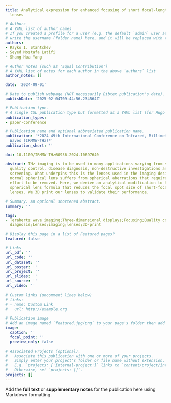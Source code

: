 ```yaml
---
title: Analytical expression for enhanced focusing of short focal-length spherical
  lenses

# Authors
# A YAML list of author names
# If you created a profile for a user (e.g. the default `admin` user at `content/authors/admin/`), 
# write the username (folder name) here, and it will be replaced with their full name and linked to their profile.
authors:
- Rayko I. Stantchev
- Seyed Mostafa Latifi
- Shang-Hua Yang

# Author notes (such as 'Equal Contribution')
# A YAML list of notes for each author in the above `authors` list
author_notes: []

date: '2024-09-01'

# Date to publish webpage (NOT necessarily Bibtex publication's date).
publishDate: '2025-02-04T09:44:56.234564Z'

# Publication type.
# A single CSL publication type but formatted as a YAML list (for Hugo requirements).
publication_types:
- paper-conference

# Publication name and optional abbreviated publication name.
publication: '*2024 49th International Conference on Infrared, Millimeter, and Terahertz
  Waves (IRMMW-THz)*'
publication_short: ''

doi: 10.1109/IRMMW-THz60956.2024.10697640

abstract: THz imaging is to be used in many applications varying from semiconductor
  quality control, disease diagnosis, non-destructive investigations and security
  screening. What underpins this is the lenses used in the imaging design, and the
  normal spherical lens suffers from spherical aberrations that require concentrated
  effort to be removed. Here, we derive an analytical modification to the ordinary
  spherical lens formula that reduces the focal spot size of short-focal lens THz
  lenses. We 3D print our lenses to validate their performance.

# Summary. An optional shortened abstract.
summary: ''

tags:
- Terahertz wave imaging;Three-dimensional displays;Focusing;Quality control;Security;Medical
  diagnosis;Lenses;imaging;lenses;3D-print

# Display this page in a list of Featured pages?
featured: false

# Links
url_pdf: ''
url_code: ''
url_dataset: ''
url_poster: ''
url_project: ''
url_slides: ''
url_source: ''
url_video: ''

# Custom links (uncomment lines below)
# links:
# - name: Custom Link
#   url: http://example.org

# Publication image
# Add an image named `featured.jpg/png` to your page's folder then add a caption below.
image:
  caption: ''
  focal_point: ''
  preview_only: false

# Associated Projects (optional).
#   Associate this publication with one or more of your projects.
#   Simply enter your project's folder or file name without extension.
#   E.g. `projects: ['internal-project']` links to `content/project/internal-project/index.md`.
#   Otherwise, set `projects: []`.
projects: []
---
```


Add the **full text** or **supplementary notes** for the publication here using Markdown formatting.
